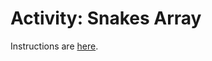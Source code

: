 # Activity: Snakes Array

Instructions are [here](https://docs.google.com/document/d/1z029oCFvLi_PP95psew2_S08CWzCaKXNrC8GQLXHghI/edit?usp=sharing).
